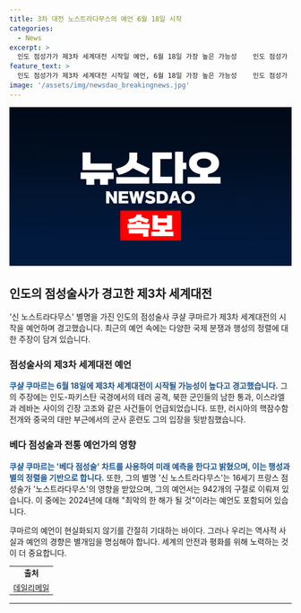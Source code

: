 ```yaml
---
title: 3차 대전 노스트라다무스의 예언 6월 18일 시작
categories:
  - News
excerpt: >
  인도 점성가가 제3차 세계대전 시작일 예언, 6월 18일 가장 높은 가능성    인도 점성가 쿠샬 쿠마르가 제3차 세계대전의 시작을 6월 18일로 예언했다. 그는 다양한 국제 분쟁과 행성 정렬을 근거로 이를 주장하며, 이전에도 다양한 긴장 상황을 예언한 바 있다. 그의 별명은 프랑스의 점성술사 노스트라다무스에 영향을 받아 지어진 것으로, 미래를 예언하는 책 예언으로 유명하다.
feature_text: >
  인도 점성가가 제3차 세계대전 시작일 예언, 6월 18일 가장 높은 가능성    인도 점성가 쿠샬 쿠마르가 제3차 세계대전의 시작을 6월 18일로 예언했다. 그는 다양한 국제 분쟁과 행성 정렬을 근거로 이를 주장하며, 이전에도 다양한 긴장 상황을 예언한 바 있다. 그의 별명은 프랑스의 점성술사 노스트라다무스에 영향을 받아 지어진 것으로, 미래를 예언하는 책 예언으로 유명하다.
image: '/assets/img/newsdao_breakingnews.jpg'
---
```


<p><img src="/assets/img/newsdao_breakingnews.jpg" alt="firstkoreanews 속보" /></p>

<h2 data-ke-size="size26">인도의 점성술사가 경고한 제3차 세계대전</h2>

<p data-ke-size="size16">'신 노스트라다무스' 별명을 가진 인도의 점성술사 쿠샬 쿠마르가 제3차 세계대전의 시작을 예언하며 경고했습니다. 최근의 예언 속에는 다양한 국제 분쟁과 행성의 정렬에 대한 주장이 담겨 있습니다.</p>

<h3>점성술사의 제3차 세계대전 예언</h3>

<p data-ke-size="size16"><b><span style="color: #1a5490;">쿠샬 쿠마르는 6월 18일에 제3차 세계대전이 시작될 가능성이 높다고 경고했습니다.</span></b> 그의 주장에는 인도-파키스탄 국경에서의 테러 공격, 북한 군인들의 남한 통과, 이스라엘과 레바논 사이의 긴장 고조와 같은 사건들이 언급되었습니다. 또한, 러시아의 핵잠수함 전개와 중국의 대만 부근에서의 군사 훈련도 그의 입장을 뒷받침했습니다.</p>

<h3>베다 점성술과 전통 예언가의 영향</h3>

<p data-ke-size="size16"><b><span style="color: #1a5490;">쿠샬 쿠마르는 '베다 점성술' 차트를 사용하여 미래 예측을 한다고 밝혔으며, 이는 행성과 별의 정렬을 기반으로 합니다.</span></b> 또한, 그의 별명 '신 노스트라다무스'는 16세기 프랑스 점성술가 '노스트라다무스'의 영향을 받았으며, 그의 예언서는 942개의 구절로 이뤄져 있습니다. 이 중에는 2024년에 대해 "최악의 한 해가 될 것"이라는 예언도 포함되어 있습니다.</p>

<p data-ke-size="size16">쿠마르의 예언이 현실화되지 않기를 간절히 기대하는 바이다. 그러나 우리는 역사적 사실과 예언의 경향은 별개임을 명심해야 합니다. 세계의 안전과 평화를 위해 노력하는 것이 더 중요합니다.</p>

<table>
    <tbody>
        <tr>
            <td style="text-align: center; height: 17px;"><b>출처</b></td>
        </tr>
        <tr>
            <td style="text-align: center; height: 17px;"><a href="https://www.google.com">데일리메일</a></td>
        </tr>
    </tbody>
</table>

<p><hr></p>

